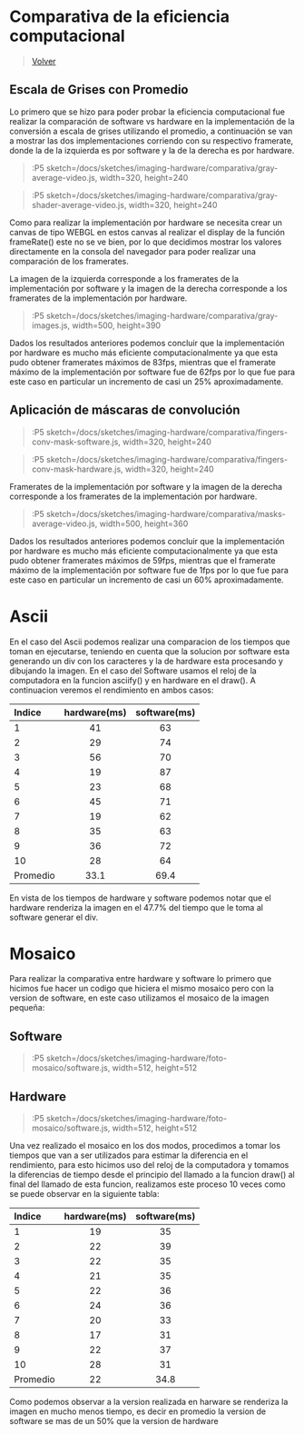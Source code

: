 # Comparativa de la eficiencia computacional 

> [Volver](/docs/workshops/imaging-hardware)

## Escala de Grises con Promedio

Lo primero que se hizo para poder probar la eficiencia computacional fue realizar la comparación de software vs hardware en la implementación de la conversión a escala de grises utilizando el promedio, a continuación se van a mostrar las dos implementaciones corriendo con su respectivo framerate, donde la de la izquierda es por software y la de la derecha es por hardware.

> :P5 sketch=/docs/sketches/imaging-hardware/comparativa/gray-average-video.js, width=320, height=240

> :P5 sketch=/docs/sketches/imaging-hardware/comparativa/gray-shader-average-video.js, width=320, height=240

Como para realizar la implementación por hardware se necesita crear un canvas de tipo WEBGL en estos canvas al realizar el display de la función frameRate() este no se ve bien, por lo que decidimos mostrar los valores directamente en la consola del navegador para poder realizar una comparación de los framerates.

La imagen de la izquierda corresponde a los framerates de la implementación por software y la imagen de la derecha corresponde a los framerates de la implementación por hardware.

> :P5 sketch=/docs/sketches/imaging-hardware/comparativa/gray-images.js, width=500, height=390

Dados los resultados anteriores podemos concluir que la implementación por hardware es mucho más eficiente computacionalmente ya que esta pudo obtener framerates máximos de 83fps, mientras que el framerate máximo de la implementación por software fue de 62fps por lo que fue para este caso en particular un incremento de casi un 25% aproximadamente.

## Aplicación de máscaras de convolución 


> :P5 sketch=/docs/sketches/imaging-hardware/comparativa/fingers-conv-mask-software.js, width=320, height=240

> :P5 sketch=/docs/sketches/imaging-hardware/comparativa/fingers-conv-mask-hardware.js, width=320, height=240

Framerates de la implementación por software y la imagen de la derecha corresponde a los framerates de la implementación por hardware.

> :P5 sketch=/docs/sketches/imaging-hardware/comparativa/masks-average-video.js, width=500, height=360

Dados los resultados anteriores podemos concluir que la implementación por hardware es mucho más eficiente computacionalmente ya que esta pudo obtener framerates máximos de 59fps, mientras que el framerate máximo de la implementación por software fue de 1fps por lo que fue para este caso en particular un incremento de casi un 60% aproximadamente.

# Ascii
En el caso del Ascii podemos realizar una comparacion de los tiempos que toman en ejecutarse, teniendo en cuenta que la solucion por software esta generando un div con los caracteres y la de hardware esta procesando y dibujando la imagen. En el caso del Software usamos el reloj de la computadora en la funcion asciify() y en hardware en el draw(). A continuacion veremos el rendimiento en ambos casos:

|Indice| hardware(ms) | software(ms) |
|:---|:----:| :---:|
|1|41|63|
|2|29|74|
|3|56|70|
|4|19|87|
|5|23|68|
|6|45|71|
|7|19|62|
|8|35|63|
|9|36|72|
|10|28|64|
|Promedio| 33.1 |69.4 |

En vista de los tiempos de hardware y software podemos notar que el hardware renderiza la imagen en el 47.7% del tiempo que le toma al software generar el div.

# Mosaico
Para realizar la comparativa entre hardware y software lo primero que hicimos fue hacer un codigo que hiciera el mismo mosaico pero con la version de software, en este caso utilizamos el mosaico de la imagen pequeña:

## Software
> :P5 sketch=/docs/sketches/imaging-hardware/foto-mosaico/software.js, width=512, height=512

## Hardware
> :P5 sketch=/docs/sketches/imaging-hardware/foto-mosaico/software.js, width=512, height=512

Una vez realizado el mosaico en los dos modos, procedimos a tomar los tiempos que van a ser utilizados para estimar la diferencia en el rendimiento, para esto hicimos uso del reloj de la computadora y tomamos la diferencias de tiempo desde el principio del llamado a la funcion draw() al final del llamado de esta funcion, realizamos este proceso 10 veces como se puede observar en la siguiente tabla:

|Indice| hardware(ms) | software(ms) |
|:---|:----:| :---:|
|1|19|35|
|2|22|39|
|3|22|35|
|4|21|35|
|5|22|36|
|6|24|36|
|7|20|33|
|8|17|31|
|9|22|37|
|10|28|31|
|Promedio| 22 |34.8 |

Como podemos observar a la version realizada en harware se renderiza la imagen en mucho menos tiempo, es decir en promedio la version de software se mas de un 50% que la version de hardware